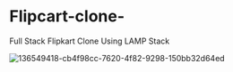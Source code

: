 # Flipcart-clone-
Full Stack Flipkart Clone Using LAMP Stack

![136549418-cb4f98cc-7620-4f82-9298-150bb32d64ed](https://user-images.githubusercontent.com/107787867/231373075-fe8e9e6f-2dcc-402a-89e9-868ae3d15e66.png)
